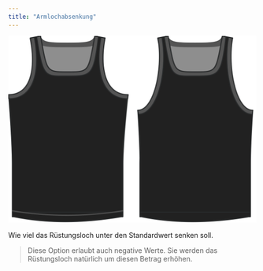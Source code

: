 ```yaml
---
title: "Armlochabsenkung"
---
```


![Die Armloch-Drop-Option auf Aaron](./armholedrop.svg)

Wie viel das Rüstungsloch unter den Standardwert senken soll.

> Diese Option erlaubt auch negative Werte. Sie werden das Rüstungsloch natürlich um diesen Betrag erhöhen.




